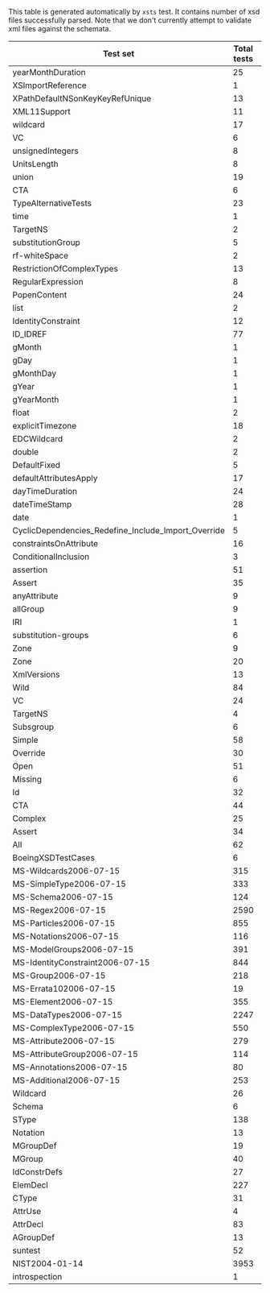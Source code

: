This table is generated automatically by `xsts` test.
It contains number of xsd files successfully parsed.
Note that we don't currently attempt to validate xml files
against the schemata.

Test set | Total tests | Passed tests
--- | --- | ---
yearMonthDuration | 25 | 13
XSImportReference | 1 | 0
XPathDefaultNSonKeyKeyRefUnique | 13 | 13
XML11Support | 11 | 11
wildcard | 17 | 15
VC | 6 | 6
unsignedIntegers | 8 | 8
UnitsLength | 8 | 6
union | 19 | 14
CTA | 6 | 6
TypeAlternativeTests | 23 | 16
time | 1 | 1
TargetNS | 2 | 2
substitutionGroup | 5 | 3
rf-whiteSpace | 2 | 2
RestrictionOfComplexTypes | 13 | 9
RegularExpression | 8 | 8
PopenContent | 24 | 16
list | 2 | 1
IdentityConstraint | 12 | 6
ID_IDREF | 77 | 57
gMonth | 1 | 0
gDay | 1 | 1
gMonthDay | 1 | 1
gYear | 1 | 1
gYearMonth | 1 | 1
float | 2 | 2
explicitTimezone | 18 | 14
EDCWildcard | 2 | 2
double | 2 | 2
DefaultFixed | 5 | 5
defaultAttributesApply | 17 | 14
dayTimeDuration | 24 | 12
dateTimeStamp | 28 | 11
date | 1 | 1
CyclicDependencies_Redefine_Include_Import_Override | 5 | 0
constraintsOnAttribute | 16 | 6
ConditionalInclusion | 3 | 2
assertion | 51 | 50
Assert | 35 | 35
anyAttribute | 9 | 7
allGroup | 9 | 7
IRI | 1 | 1
substitution-groups | 6 | 6
Zone | 9 | 5
Zone | 20 | 15
XmlVersions | 13 | 13
Wild | 84 | 63
VC | 24 | 19
TargetNS | 4 | 2
Subsgroup | 6 | 3
Simple | 58 | 17
Override | 30 | 21
Open | 51 | 37
Missing | 6 | 4
Id | 32 | 30
CTA | 44 | 33
Complex | 25 | 19
Assert | 34 | 34
All | 62 | 26
BoeingXSDTestCases | 6 | 6
MS-Wildcards2006-07-15 | 315 | 218
MS-SimpleType2006-07-15 | 333 | 210
MS-Schema2006-07-15 | 124 | 56
MS-Regex2006-07-15 | 2590 | 1988
MS-Particles2006-07-15 | 855 | 561
MS-Notations2006-07-15 | 116 | 38
MS-ModelGroups2006-07-15 | 391 | 215
MS-IdentityConstraint2006-07-15 | 844 | 621
MS-Group2006-07-15 | 218 | 138
MS-Errata102006-07-15 | 19 | 15
MS-Element2006-07-15 | 355 | 263
MS-DataTypes2006-07-15 | 2247 | 1491
MS-ComplexType2006-07-15 | 550 | 311
MS-Attribute2006-07-15 | 279 | 165
MS-AttributeGroup2006-07-15 | 114 | 63
MS-Annotations2006-07-15 | 80 | 51
MS-Additional2006-07-15 | 253 | 202
Wildcard | 26 | 22
Schema | 6 | 6
SType | 138 | 131
Notation | 13 | 8
MGroupDef | 19 | 8
MGroup | 40 | 24
IdConstrDefs | 27 | 21
ElemDecl | 227 | 171
CType | 31 | 25
AttrUse | 4 | 3
AttrDecl | 83 | 78
AGroupDef | 13 | 6
suntest | 52 | 30
NIST2004-01-14 | 3953 | 3953
introspection | 1 | 0
